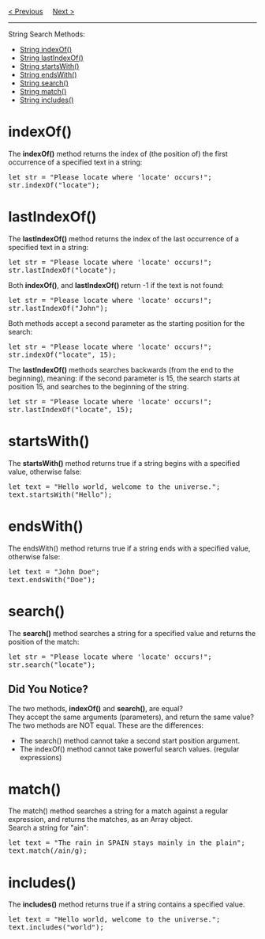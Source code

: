 <a href="/JS/Strings/Methods.md">&lt; Previous</a>
&nbsp;&nbsp;&nbsp;
<a href="/JS/Strings/Templates.md">Next &gt;</a>
<hr>
String Search Methods:
<ul>
  <li><a href="#indexOf">String indexOf()</a></li>
  <li><a href="#lastIndexOf">String lastIndexOf()</a></li>
  <li><a href="#startsWith">String startsWith()</a></li>
  <li><a href="#endsWith">String endsWith()</a></li>
  <li><a href="#search">String search()</a></li>
  <li><a href="#match">String match()</a></li>
  <li><a href="#includes">String includes()</a></li>
</ul>
<h1>indexOf()</h1>
The <b>indexOf()</b> method returns the index of (the position of) the first occurrence of a specified text in a string:
<pre>
let str = "Please locate where 'locate' occurs!";
str.indexOf("locate");
</pre>
<h1>lastIndexOf()</h1>
The <b>lastIndexOf()</b> method returns the index of the last occurrence of a specified text in a string:
<pre>
let str = "Please locate where 'locate' occurs!";
str.lastIndexOf("locate");
</pre>
Both <b>indexOf()</b>, and <b>lastIndexOf()</b> return -1 if the text is not found:
<pre>
let str = "Please locate where 'locate' occurs!";
str.lastIndexOf("John");
</pre>
Both methods accept a second parameter as the starting position for the search:
<pre>
let str = "Please locate where 'locate' occurs!";
str.indexOf("locate", 15);
</pre>
The <b>lastIndexOf()</b> methods searches backwards (from the end to the beginning), meaning: if the second parameter is 15, the search starts at position 15, and searches to the beginning of the string.
<pre>
let str = "Please locate where 'locate' occurs!";
str.lastIndexOf("locate", 15);
</pre>
<h1>startsWith()</h1>
The <b>startsWith()</b> method returns true if a string begins with a specified value, otherwise false:
<pre>
let text = "Hello world, welcome to the universe.";
text.startsWith("Hello");
</pre>
<h1>endsWith()</h1>
The endsWith() method returns true if a string ends with a specified value, otherwise false:
<pre>
let text = "John Doe";
text.endsWith("Doe");
</pre>
<h1>search()</h1>
The <b>search()</b> method searches a string for a specified value and returns the position of the match:
<pre>
let str = "Please locate where 'locate' occurs!";
str.search("locate");
</pre>
<h2>Did You Notice?</h2>
The two methods, <b>indexOf()</b> and <b>search()</b>, are equal?
<br>
They accept the same arguments (parameters), and return the same value?
<br>
The two methods are NOT equal. These are the differences:
<ul>
  <li>The search() method cannot take a second start position argument.</li>
  <li>The indexOf() method cannot take powerful search values. (regular expressions)</li>
</ul>
<h1>match()</h1>
The match() method searches a string for a match against a regular expression, and returns the matches, as an Array object.
<br>
Search a string for "ain":
<pre>
let text = "The rain in SPAIN stays mainly in the plain"; 
text.match(/ain/g);
</pre>
<h1>includes()</h1>
The <b>includes()</b> method returns true if a string contains a specified value.
<pre>
let text = "Hello world, welcome to the universe.";
text.includes("world");
</pre>
